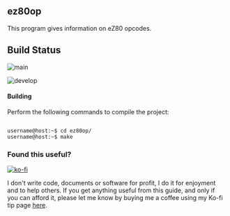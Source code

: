 ## ez80op

This program gives information on eZ80 opcodes.

## Build Status

![main](https://github.com/andymccall/ez80op/actions/workflows/makefile.yml/badge.svg?branch=main)

![develop](https://github.com/andymccall/ez80op/actions/workflows/makefile.yml/badge.svg?branch=develop)

#### Building

Perform the following commands to compile the project:

```

username@host:~$ cd ez80op/
username@host:~$ make
```

### Found this useful?

[![ko-fi](https://ko-fi.com/img/githubbutton_sm.svg)](https://ko-fi.com/andymccall)

I don't write code, documents or software for profit, I do it for enjoyment and to help others. If you get anything useful from this guide, and only if you can afford it, please let me know by buying me a coffee using my Ko-fi tip page [here](https://ko-fi.com/andymccall).
